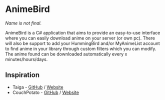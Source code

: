 # AnimeBird
*Name is not final.*

AnimeBird is a C# application that aims to provide an easy-to-use interface where you can easily download anime on your server (or own pc). There will also be support to add your HummingBird and/or MyAnimeList account to find anime in your library through custom filters which you can modify. The anime found can be downloaded automatically every x minutes/hours/days.

## Inspiration

 - Taiga - [GitHub](https://github.com/erengy/taiga) / [Website](http://taiga.moe/)
 - CouchPotato - [GitHub](https://github.com/CouchPotato/CouchPotatoServer) / [Website](https://couchpota.to/)

